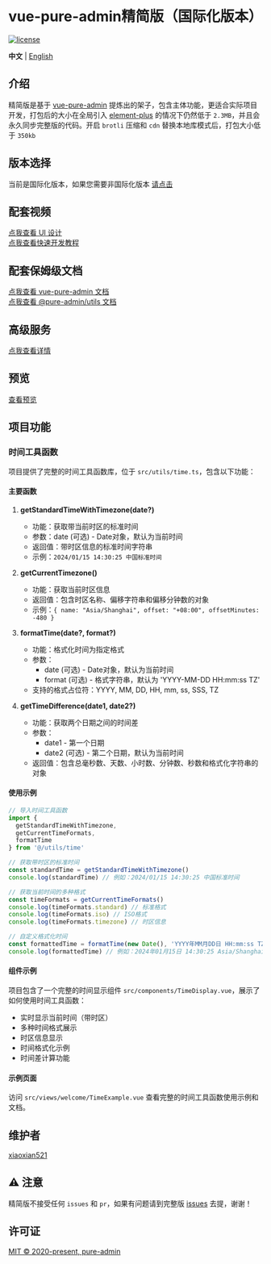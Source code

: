 <h1>vue-pure-admin精简版（国际化版本）</h1>

[![license](https://img.shields.io/github/license/pure-admin/vue-pure-admin.svg)](LICENSE)

**中文** | [English](./README.en-US.md)

## 介绍

精简版是基于 [vue-pure-admin](https://github.com/pure-admin/vue-pure-admin) 提炼出的架子，包含主体功能，更适合实际项目开发，打包后的大小在全局引入 [element-plus](https://element-plus.org) 的情况下仍然低于 `2.3MB`，并且会永久同步完整版的代码。开启 `brotli` 压缩和 `cdn` 替换本地库模式后，打包大小低于 `350kb`

## 版本选择

当前是国际化版本，如果您需要非国际化版本 [请点击](https://github.com/pure-admin/pure-admin-thin)

## 配套视频

[点我查看 UI 设计](https://www.bilibili.com/video/BV17g411T7rq)  
[点我查看快速开发教程](https://www.bilibili.com/video/BV1kg411v7QT)

## 配套保姆级文档

[点我查看 vue-pure-admin 文档](https://pure-admin.cn/)  
[点我查看 @pure-admin/utils 文档](https://pure-admin-utils.netlify.app)

## 高级服务

[点我查看详情](https://pure-admin.cn/pages/service/)

## 预览

[查看预览](https://pure-admin-thin.netlify.app/#/login)

## 项目功能

### 时间工具函数

项目提供了完整的时间工具函数库，位于 `src/utils/time.ts`，包含以下功能：

#### 主要函数

1. **getStandardTimeWithTimezone(date?)**
   - 功能：获取带当前时区的标准时间
   - 参数：date (可选) - Date对象，默认为当前时间
   - 返回值：带时区信息的标准时间字符串
   - 示例：`2024/01/15 14:30:25 中国标准时间`

2. **getCurrentTimezone()**
   - 功能：获取当前时区信息
   - 返回值：包含时区名称、偏移字符串和偏移分钟数的对象
   - 示例：`{ name: "Asia/Shanghai", offset: "+08:00", offsetMinutes: -480 }`

3. **formatTime(date?, format?)**
   - 功能：格式化时间为指定格式
   - 参数：
     - date (可选) - Date对象，默认为当前时间
     - format (可选) - 格式字符串，默认为 'YYYY-MM-DD HH:mm:ss TZ'
   - 支持的格式占位符：YYYY, MM, DD, HH, mm, ss, SSS, TZ

4. **getTimeDifference(date1, date2?)**
   - 功能：获取两个日期之间的时间差
   - 参数：
     - date1 - 第一个日期
     - date2 (可选) - 第二个日期，默认为当前时间
   - 返回值：包含总毫秒数、天数、小时数、分钟数、秒数和格式化字符串的对象

#### 使用示例

```typescript
// 导入时间工具函数
import { 
  getStandardTimeWithTimezone, 
  getCurrentTimeFormats,
  formatTime 
} from '@/utils/time'

// 获取带时区的标准时间
const standardTime = getStandardTimeWithTimezone()
console.log(standardTime) // 例如：2024/01/15 14:30:25 中国标准时间

// 获取当前时间的多种格式
const timeFormats = getCurrentTimeFormats()
console.log(timeFormats.standard) // 标准格式
console.log(timeFormats.iso) // ISO格式
console.log(timeFormats.timezone) // 时区信息

// 自定义格式化时间
const formattedTime = formatTime(new Date(), 'YYYY年MM月DD日 HH:mm:ss TZ')
console.log(formattedTime) // 例如：2024年01月15日 14:30:25 Asia/Shanghai +08:00
```

#### 组件示例

项目包含了一个完整的时间显示组件 `src/components/TimeDisplay.vue`，展示了如何使用时间工具函数：

- 实时显示当前时间（带时区）
- 多种时间格式展示
- 时区信息显示
- 时间格式化示例
- 时间差计算功能

#### 示例页面

访问 `src/views/welcome/TimeExample.vue` 查看完整的时间工具函数使用示例和文档。

## 维护者

[xiaoxian521](https://github.com/xiaoxian521)

## ⚠️ 注意

精简版不接受任何 `issues` 和 `pr`，如果有问题请到完整版 [issues](https://github.com/pure-admin/vue-pure-admin/issues/new/choose) 去提，谢谢！

## 许可证

[MIT © 2020-present, pure-admin](./LICENSE)
